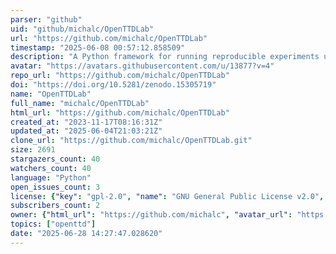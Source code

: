 ```yaml
---
parser: "github"
uid: "github/michalc/OpenTTDLab"
url: "https://github.com/michalc/OpenTTDLab"
timestamp: "2025-06-08 00:57:12.858509"
description: "A Python framework for running reproducible experiments using OpenTTD"
avatar: "https://avatars.githubusercontent.com/u/13877?v=4"
repo_url: "https://github.com/michalc/OpenTTDLab"
doi: "https://doi.org/10.5281/zenodo.15305719"
name: "OpenTTDLab"
full_name: "michalc/OpenTTDLab"
html_url: "https://github.com/michalc/OpenTTDLab"
created_at: "2023-11-17T08:16:31Z"
updated_at: "2025-06-04T21:03:21Z"
clone_url: "https://github.com/michalc/OpenTTDLab.git"
size: 2691
stargazers_count: 40
watchers_count: 40
language: "Python"
open_issues_count: 3
license: {"key": "gpl-2.0", "name": "GNU General Public License v2.0", "spdx_id": "GPL-2.0", "url": "https://api.github.com/licenses/gpl-2.0", "node_id": "MDc6TGljZW5zZTg="}
subscribers_count: 2
owner: {"html_url": "https://github.com/michalc", "avatar_url": "https://avatars.githubusercontent.com/u/13877?v=4", "login": "michalc", "type": "User"}
topics: ["openttd"]
date: "2025-06-28 14:27:47.028620"
---
```

